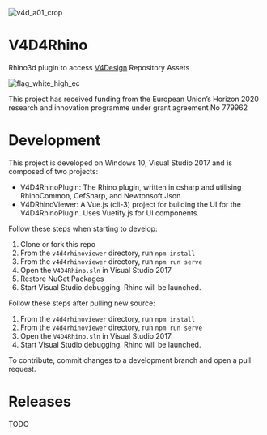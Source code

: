 ![v4d_a01_crop](https://user-images.githubusercontent.com/1014562/40412085-9c6e950e-5e72-11e8-9ce5-a279fefd3596.jpg "V4D Logo")

# V4D4Rhino
Rhino3d plugin to access [V4Design](https://v4design.eu/) Repository Assets

![flag_white_high_ec](https://user-images.githubusercontent.com/1014562/40412232-fcbcda74-5e72-11e8-8857-47f7206d7949.jpg)

This project has received funding from the European Union’s Horizon 2020 research and innovation programme under grant agreement No 779962

# Development

This project is developed on Windows 10, Visual Studio 2017 and is composed of two projects:

- V4D4RhinoPlugin: The Rhino plugin, written in csharp and utilising RhinoCommon, CefSharp, and Newtonsoft.Json
- V4DRhinoViewer: A Vue.js (cli-3) project for building the UI for the V4D4RhinoPlugin. Uses Vuetify.js for UI components.

Follow these steps when starting to develop:

1. Clone or fork this repo
2. From the `v4d4rhinoviewer` directory, run `npm install`
3. From the `v4d4rhinoviewer` directory, run `npm run serve`
4. Open the `V4D4Rhino.sln` in Visual Studio 2017
5. Restore NuGet Packages
6. Start Visual Studio debugging. Rhino will be launched.

Follow these steps after pulling new source:

1. From the `v4d4rhinoviewer` directory, run `npm install`
2. From the `v4d4rhinoviewer` directory, run `npm run serve`
3. Open the `V4D4Rhino.sln` in Visual Studio 2017
4. Start Visual Studio debugging. Rhino will be launched.

To contribute, commit changes to a development branch and open a pull request.

# Releases

TODO
